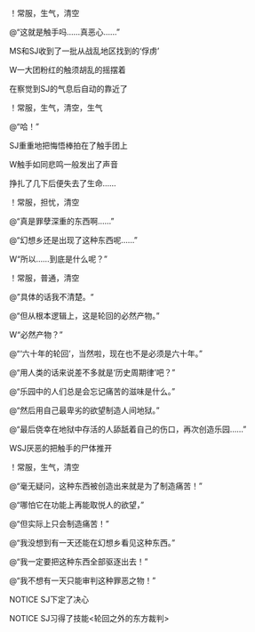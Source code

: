 ！常服，生气，清空

@“这就是触手吗……真恶心……”

MS和SJ收到了一批从战乱地区找到的‘俘虏’

W一大团粉红的触须胡乱的摇摆着

在察觉到SJ的气息后自动的靠近了

！常服，生气，清空，生气

@“哈！”

SJ重重地把悔悟棒拍在了触手团上

W触手如同悲鸣一般发出了声音

挣扎了几下后便失去了生命……

！常服，担忧，清空

@“真是罪孽深重的东西啊……”

@“幻想乡还是出现了这种东西呢……”

W“所以……到底是什么呢？”

！常服，普通，清空

@”具体的话我不清楚。“

@“但从根本逻辑上，这是轮回的必然产物。”

W“必然产物？”

@“‘六十年的轮回’，当然啦，现在也不是必须是六十年。”

@“用人类的话来说差不多就是‘历史周期律’吧？”

@“乐园中的人们总是会忘记痛苦的滋味是什么。”

@“然后用自己最卑劣的欲望制造人间地狱。”

@“最后侥幸在地狱中存活的人舔舐着自己的伤口，再次创造乐园……”

WSJ厌恶的把触手的尸体推开

！常服，生气，清空

@“毫无疑问，这种东西被创造出来就是为了制造痛苦！”

@“哪怕它在功能上再能取悦人的欲望，”

@“但实际上只会制造痛苦！”

@“我没想到有一天还能在幻想乡看见这种东西。”

@“我一定要把这种东西全部驱逐出去！”

@“我不想有一天只能审判这种罪恶之物！”

NOTICE SJ下定了决心

NOTICE SJ习得了技能<轮回之外的东方裁判>